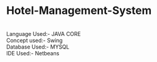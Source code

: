 # Hotel-Management-System
<br>
 Language Used:- JAVA CORE
 <br>
 Concept used:- Swing
 <br>
 Database Used:- MYSQL
 <br>
IDE Used:- Netbeans
